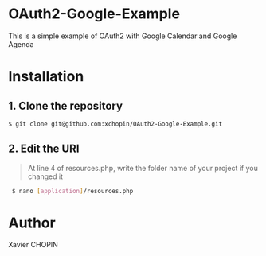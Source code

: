 # OAuth2-Google-Example
This is a simple example of OAuth2 with Google Calendar and Google Agenda

# Installation 
## 1. Clone the repository 
 ```bash
 $ git clone git@github.com:xchopin/OAuth2-Google-Example.git
 ```
 
## 2. Edit the URI
> At line 4 of resources.php, write the folder name of your project if you changed it

```bash
 $ nano [application]/resources.php
 ``` 
 
# Author

Xavier CHOPIN
